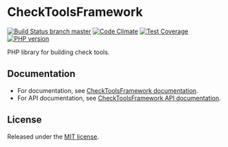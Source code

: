 # CheckToolsFramework
[![Build Status branch master](https://travis-ci.org/llaumgui/CheckToolsFramework.svg?branch=master)](https://travis-ci.org/llaumgui/CheckToolsFramework) [![Code Climate](https://codeclimate.com/github/llaumgui/CheckToolsFramework/badges/gpa.svg)](https://codeclimate.com/github/llaumgui/CheckToolsFramework) [![Test Coverage](https://codeclimate.com/github/llaumgui/CheckToolsFramework/badges/coverage.svg)](https://codeclimate.com/github/llaumgui/CheckToolsFramework/coverage) [![PHP version](https://badge.fury.io/ph/llaumgui%2Fllaumgui%2Fcheck-tools-framework.svg)](https://packagist.org/packages/llaumgui/check-tools-framework)

PHP library for building check tools.


## Documentation
* For documentation, see [CheckToolsFramework documentation](https://llaumgui.github.io/CheckToolsFramework/).
* For API documentation, see [CheckToolsFramework API documentation](https://llaumgui.github.io/CheckToolsFramework/apigen).


## License
Released under the [MIT license](http://www.opensource.org/licenses/MIT).
